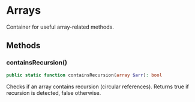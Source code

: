 # Arrays

Container for useful array-related methods.

## Methods

### containsRecursion()

```php
public static function containsRecursion(array $arr): bool
```

Checks if an array contains recursion (circular references). Returns true if recursion is detected, false otherwise.
